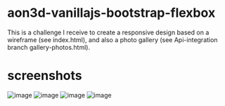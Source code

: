 # aon3d-vanillajs-bootstrap-flexbox

This is a challenge I receive to create a responsive design based on a wireframe (see index.html), and also a photo gallery (see Api-integration branch gallery-photos.html).

# screenshots

![image](https://user-images.githubusercontent.com/69227766/117607710-93b83d80-b12a-11eb-8b7f-9636fa328d0c.png)
![image](https://user-images.githubusercontent.com/69227766/117607743-a5014a00-b12a-11eb-89c8-a873c174c45f.png)
![image](https://user-images.githubusercontent.com/69227766/117607754-a9c5fe00-b12a-11eb-86a1-5468adb35a22.png)
![image](https://user-images.githubusercontent.com/69227766/117607769-af234880-b12a-11eb-8673-e92dd5f2393a.png)
